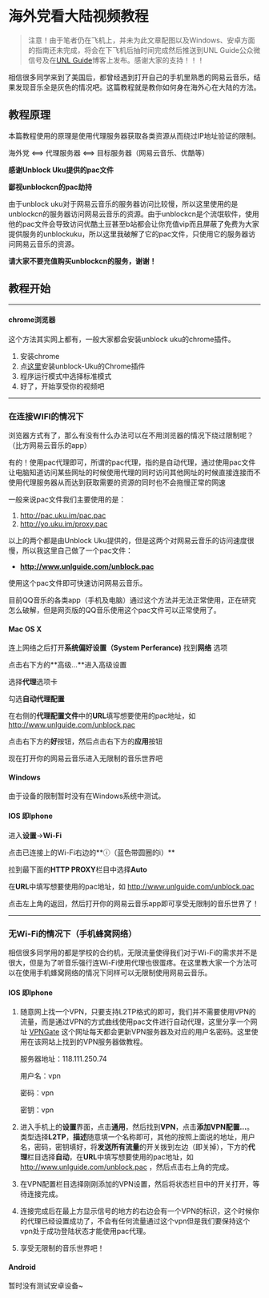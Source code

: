 # 海外党看大陆视频教程

>注意！由于笔者仍在飞机上，并未为此文章配图以及Windows、安卓方面的指南还未完成，将会在下飞机后抽时间完成然后推送到UNL Guide公众微信号及在[UNL Guide](http://www.unlguide.com)博客上发布。感谢大家的支持！！！

相信很多同学来到了美国后，都曾经遇到打开自己的手机里熟悉的网易云音乐，结果发现音乐全是灰色的情况吧。这篇教程就是教你如何身在海外心在大陆的方法。

## 教程原理
本篇教程使用的原理是使用代理服务器获取各类资源从而绕过IP地址验证的限制。

海外党 <==> 代理服务器 <==> 目标服务器（网易云音乐、优酷等）

**感谢Unblock Uku提供的pac文件**

**鄙视unblockcn的pac劫持**

由于unblock uku对于网易云音乐的服务器访问比较慢，所以这里使用的是unblockcn的服务器访问网易云音乐的资源。由于unblockcn是个流氓软件，使用他的pac文件会导致访问优酷土豆甚至b站都会让你充值vip而且屏蔽了免费为大家提供服务的unblockuku，所以这里我破解了它的pac文件，只使用它的服务器访问网易云音乐的资源。

**请大家不要充值购买unblockcn的服务，谢谢！**

## 教程开始

***
#### chrome浏览器
这个方法其实网上都有，一般大家都会安装unblock uku的chrome插件。

1. 安装chrome
2. 点[这里](http://uku.im/chrome)安装unblock-Uku的Chrome插件
3. 程序运行模式中选择标准模式
4. 好了，开始享受你的视频吧

***
### 在连接WIFI的情况下

浏览器方式有了，那么有没有什么办法可以在不用浏览器的情况下绕过限制呢？（比方网易云音乐的app）

有的！使用pac代理即可，所谓的pac代理，指的是自动代理，通过使用pac文件让电脑知道访问某些网址的时候使用代理的同时访问其他网址的时候直接连接而不使用代理服务器从而达到获取需要的资源的同时也不会拖慢正常的网速

一般来说pac文件我们主要使用的是：

1. http://pac.uku.im/pac.pac
2. http://yo.uku.im/proxy.pac

以上的两个都是由Unblock Uku提供的，但是这两个对网易云音乐的访问速度很慢，所以我这里自己做了一个pac文件：

* **http://www.unlguide.com/unblock.pac**

使用这个pac文件即可快速访问网易云音乐。

目前QQ音乐的各类app（手机及电脑）通过这个方法并无法正常使用，正在研究怎么破解，但是网页版的QQ音乐使用这个pac文件可以正常使用了。

#### Mac OS X

连上网络之后打开**系统偏好设置（System Perferance)** 
找到**网络** 选项

点击右下方的**高级...**进入高级设置

选择**代理**选项卡

勾选**自动代理配置**

在右侧的**代理配置文件**中的**URL**填写想要使用的pac地址，如 http://www.unlguide.com/unblock.pac

点击右下方的**好**按钮，然后点击右下方的**应用**按钮

现在打开你的网易云音乐进入无限制的音乐世界吧

#### Windows

由于设备的限制暂时没有在Windows系统中测试。


#### IOS 即Iphone

进入**设置**->**Wi-Fi**

点击已连接上的Wi-Fi右边的**ⓘ（蓝色带圆圈的i）**

拉到最下面的**HTTP PROXY**栏目中选择**Auto**

在**URL**中填写想要使用的pac地址，如 http://www.unlguide.com/unblock.pac

点击左上角的返回，然后打开你的网易云音乐app即可享受无限制的音乐世界了！

***
### 无Wi-Fi的情况下（手机蜂窝网络）

相信很多同学用的都是学校的合约机，无限流量使得我们对于Wi-Fi的需求并不是很大，但是为了听音乐强行连Wi-Fi使用代理也很蛋疼。在这里教大家一个方法可以在使用手机蜂窝网络的情况下同样可以无限制使用网易云音乐。

#### IOS 即Iphone
1. 随意网上找一个VPN，只要支持L2TP格式的即可，我们并不需要使用VPN的流量，而是通过VPN的方式曲线使用pac文件进行自动代理，这里分享一个网址 [VPNGate](http://www.vpngate.net) 这个网址每天都会更新VPN服务器及对应的用户名密码。这里使用在该网站上找到的VPN服务器做教程。

	服务器地址：118.111.250.74
	
	用户名：vpn
	
	密码：vpn
	
	密钥：vpn

2. 进入手机上的**设置**界面，点击**通用**，然后找到**VPN**，点击**添加VPN配置...**。类型选择**L2TP**，**描述**随意填一个名称即可，其他的按照上面说的地址，用户名，密码，密钥填好，将**发送所有流量**的开关拨到左边（即关掉），下方的**代理**栏目选择**自动**，在**URL**中填写想要使用的pac地址，如 http://www.unlguide.com/unblock.pac ，然后点击右上角的完成。
3. 在VPN配置栏目选择刚刚添加的VPN设置，然后将状态栏目中的开关打开，等待连接完成。
4. 连接完成后在最上方显示信号的地方的右边会有一个VPN的标识，这个时候你的代理已经设置成功了，不会有任何流量通过这个vpn但是我们要保持这个vpn处于成功登陆状态才能使用pac代理。
5. 享受无限制的音乐世界吧！

#### Android

暂时没有测试安卓设备~























